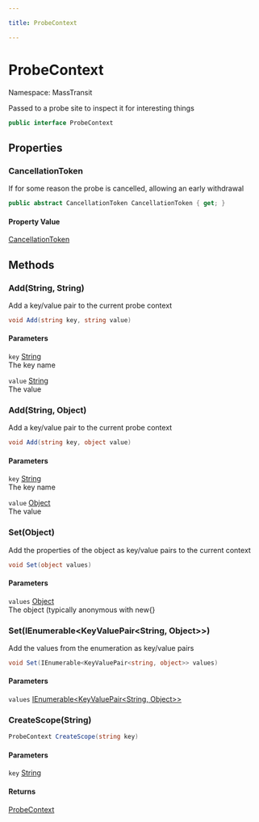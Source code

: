 ```yaml
---

title: ProbeContext

---
```


# ProbeContext

Namespace: MassTransit

Passed to a probe site to inspect it for interesting things

```csharp
public interface ProbeContext
```

## Properties

### **CancellationToken**

If for some reason the probe is cancelled, allowing an early withdrawal

```csharp
public abstract CancellationToken CancellationToken { get; }
```

#### Property Value

[CancellationToken](https://learn.microsoft.com/en-us/dotnet/api/system.threading.cancellationtoken)<br/>

## Methods

### **Add(String, String)**

Add a key/value pair to the current probe context

```csharp
void Add(string key, string value)
```

#### Parameters

`key` [String](https://learn.microsoft.com/en-us/dotnet/api/system.string)<br/>
The key name

`value` [String](https://learn.microsoft.com/en-us/dotnet/api/system.string)<br/>
The value

### **Add(String, Object)**

Add a key/value pair to the current probe context

```csharp
void Add(string key, object value)
```

#### Parameters

`key` [String](https://learn.microsoft.com/en-us/dotnet/api/system.string)<br/>
The key name

`value` [Object](https://learn.microsoft.com/en-us/dotnet/api/system.object)<br/>
The value

### **Set(Object)**

Add the properties of the object as key/value pairs to the current context

```csharp
void Set(object values)
```

#### Parameters

`values` [Object](https://learn.microsoft.com/en-us/dotnet/api/system.object)<br/>
The object (typically anonymous with new{}

### **Set(IEnumerable\<KeyValuePair\<String, Object\>\>)**

Add the values from the enumeration as key/value pairs

```csharp
void Set(IEnumerable<KeyValuePair<string, object>> values)
```

#### Parameters

`values` [IEnumerable\<KeyValuePair\<String, Object\>\>](https://learn.microsoft.com/en-us/dotnet/api/system.collections.generic.ienumerable-1)<br/>

### **CreateScope(String)**

```csharp
ProbeContext CreateScope(string key)
```

#### Parameters

`key` [String](https://learn.microsoft.com/en-us/dotnet/api/system.string)<br/>

#### Returns

[ProbeContext](../masstransit/probecontext)<br/>
